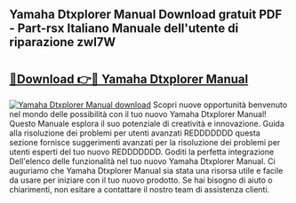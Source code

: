 ## Yamaha Dtxplorer Manual Download gratuit PDF - Part-rsx Italiano Manuale dell'utente di riparazione zwI7W

# <h2><a href="http://dfcgi2.blite.top/?on=Yamaha+Dtxplorer+Manual">🔗Download 👉🔴 Yamaha Dtxplorer Manual</a></h2>

[![Yamaha Dtxplorer Manual download](https://i.imgur.com/lujVjoI.png)](http://dfcgi2.blite.top/?on=Yamaha+Dtxplorer+Manual)
Scopri nuove opportunità benvenuto nel mondo delle possibilità con il tuo nuovo Yamaha Dtxplorer Manual! Questo Manuale esplora il suo potenziale di creatività e innovazione. Guida alla risoluzione dei problemi per utenti avanzati REDDDDDDD questa sezione fornisce suggerimenti avanzati per la risoluzione dei problemi per utenti esperti del tuo nuovo REDDDDDDD. Goditi la perfetta integrazione Dell'elenco delle funzionalità nel tuo nuovo Yamaha Dtxplorer Manual. Ci auguriamo che Yamaha Dtxplorer Manual sia stata una risorsa utile e facile da usare per iniziare con il tuo nuovo prodotto. Se hai bisogno di aiuto o chiarimenti, non esitare a contattare il nostro team di assistenza clienti.
